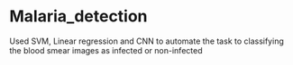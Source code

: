 # Malaria_detection
Used SVM, Linear regression and CNN to automate the task to classifying the blood smear images as infected or non-infected
